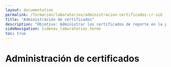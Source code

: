 ```yaml
---
layout: documentation
permalink: /formacion/laboratorios/administracion-certificados-cr-sib
title: "Administración de certificados"
description: "Objetivo: Administrar los certificados de reporte en la plataforma CR-SiB incluyendo la generación, anulación y revisión de los certificados expedidos por una organización."
sideNavigation: sidenav_laboratorios.terms
toc: true
---
```


# Administración de certificados
